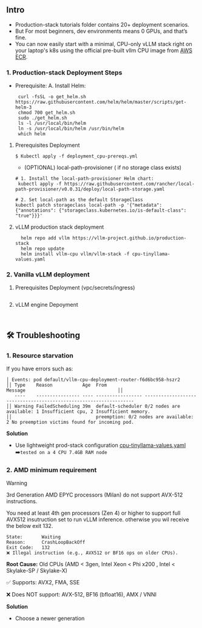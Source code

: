 ## Intro
- Production-stack tutorials folder contains 20+ deployment scenarios.
- But For most beginners, dev environments means 0 GPUs, and that’s fine.
- You can now easily start with a minimal, CPU-only vLLM stack right on your laptop's k8s using the official pre-built vllm CPU image from [AWS ECR](https://gallery.ecr.aws/q9t5s3a7/vllm-cpu-release-repo).

### 1. Production-stack Deployment Steps
- Prerequisite:
A. Install Helm:
   ```nginx
    curl -fsSL -o get_helm.sh https://raw.githubusercontent.com/helm/helm/master/scripts/get-helm-3
    chmod 700 get_helm.sh
    sudo ./get_helm.sh 
    ls -l /usr/local/bin/helm
    ln -s /usr/local/bin/helm /usr/bin/helm
    which helm
   ```

1. Prerequisites Deployment
   ```nginx
   $ Kubectl apply -f deployment_cpu-prereqs.yml
   ```
   - (OPTIONAL) local-path-provisioner ( if no storage class exists)
   ```nginx
   # 1. Install the local-path-provisioner Helm chart:
    kubectl apply -f https://raw.githubusercontent.com/rancher/local-path-provisioner/v0.0.31/deploy/local-path-storage.yaml
   
   # 2. Set local-path as the default StorageClass
   kubectl patch storageclass local-path -p '{"metadata": {"annotations": {"storageclass.kubernetes.io/is-default-class": "true"}}}'
   ```
3. vLLM production stack deployment
   ```nginx
     helm repo add vllm https://vllm-project.github.io/production-stack
     helm repo update
     helm install vllm-cpu vllm/vllm-stack -f cpu-tinyllama-values.yaml
   ```
### 2. Vanilla vLLM deployment
1. Prerequisites Deployment (vpc/secrets/ingress)
   ```nginx
   ```
3. vLLM engine Depoyment
   ```nginx
  
   ```
## 🛠️ Troubleshooting
### 1. Resource starvation
If you have errors such as:
```
│ Events: pod default/vllm-cpu-deployment-router-f6d6bc958-hszr2
││ Type    Reason           Age  From                                     Message                                  ││
   ----    ---------------- ---- ----------------- ------------------------------------------------------------------
││ Warning FailedScheduling 39m  default-scheduler 0/2 nodes are available: 1 Insufficient cpu, 2 Insufficient memory.
││                               preemption: 0/2 nodes are available: 2 No preemption victims found for incoming pod.
```
**Solution**
- Use lightweight prod-stack configuration [cpu-tinyllama-values.yaml](./cpu-tinyllama-values.yaml) ➡️`tested on a 4 CPU 7.4GB RAM node`
### 2. AMD minimum requirement
>[!warning]
> 3rd Generation AMD EPYC processors (Milan) do not support AVX-512 instructions.

 You need at least 4th gen processors (Zen 4) or higher to support full AVX512 insutruction set to run vLLM inference.
 otherwise you wil receive the below exit 132. 
 ```
 State:       Waiting
 Reason:      CrashLoopBackOff
 Exit Code:   132
❌ Illegal instruction (e.g., AVX512 or BF16 ops on older CPUs).
 ```
**Root Cause:**
Old CPUs (AMD < 3gen, Intel Xeon < Phi x200 , Intel < Skylake-SP / Skylake-X)

✅ Supports: AVX2, FMA, SSE

❌ Does NOT support: AVX-512, BF16 (bfloat16), AMX / VNNI


**Solution**
- Choose a newer generation 
